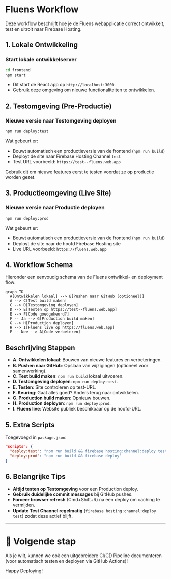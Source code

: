 # Fluens Workflow

Deze workflow beschrijft hoe je de Fluens webapplicatie correct ontwikkelt, test en uitrolt naar Firebase Hosting.

## 1. Lokale Ontwikkeling

### Start lokale ontwikkelserver

```bash
cd frontend
npm start
```

- Dit start de React app op `http://localhost:3000`.
- Gebruik deze omgeving om nieuwe functionaliteiten te ontwikkelen.

## 2. Testomgeving (Pre-Productie)

### Nieuwe versie naar Testomgeving deployen

```bash
npm run deploy:test
```

Wat gebeurt er:
- Bouwt automatisch een productieversie van de frontend (`npm run build`)
- Deployt de site naar Firebase Hosting Channel `test`
- Test URL voorbeeld: `https://test--fluens.web.app`

Gebruik dit om nieuwe features eerst te testen voordat ze op productie worden gezet.

## 3. Productieomgeving (Live Site)

### Nieuwe versie naar Productie deployen

```bash
npm run deploy:prod
```

Wat gebeurt er:
- Bouwt automatisch een productieversie van de frontend (`npm run build`)
- Deployt de site naar de hoofd Firebase Hosting site
- Live URL voorbeeld: `https://fluens.web.app`

## 4. Workflow Schema

Hieronder een eenvoudig schema van de Fluens ontwikkel- en deployment flow:

```mermaid
graph TD
  A[Ontwikkelen lokaal] --> B[Pushen naar GitHub (optioneel)]
  A --> C[Test build maken]
  C --> D[Testomgeving deployen]
  D --> E[Testen op https://test--fluens.web.app]
  E --> F[Code goedgekeurd?]
  F -- Ja --> G[Production build maken]
  G --> H[Production deployen]
  H --> I[Fluens live op https://fluens.web.app]
  F -- Nee --> A[Code verbeteren]
```

## Beschrijving Stappen

- **A. Ontwikkelen lokaal**: Bouwen van nieuwe features en verbeteringen.
- **B. Pushen naar GitHub**: Opslaan van wijzigingen (optioneel voor samenwerking).
- **C. Test build maken**: `npm run build` lokaal uitvoeren.
- **D. Testomgeving deployen**: `npm run deploy:test`.
- **E. Testen**: Site controleren op test-URL.
- **F. Keuring**: Gaat alles goed? Anders terug naar ontwikkelen.
- **G. Production build maken**: Opnieuw bouwen.
- **H. Production deployen**: `npm run deploy:prod`.
- **I. Fluens live**: Website publiek beschikbaar op de hoofd-URL.

## 5. Extra Scripts

Toegevoegd in `package.json`:

```json
"scripts": {
  "deploy:test": "npm run build && firebase hosting:channel:deploy test",
  "deploy:prod": "npm run build && firebase deploy"
}
```

## 6. Belangrijke Tips

- **Altijd testen op Testomgeving** voor een Production deploy.
- **Gebruik duidelijke commit messages** bij GitHub pushes.
- **Forceer browser refresh** (Cmd+Shift+R) na een deploy om caching te vermijden.
- **Update Test Channel regelmatig** (`firebase hosting:channel:deploy test`) zodat deze actief blijft.

---

# 🚀 Volgende stap

Als je wilt, kunnen we ook een uitgebreidere CI/CD Pipeline documenteren (voor automatisch testen en deployen via GitHub Actions)!

Happy Deploying!
